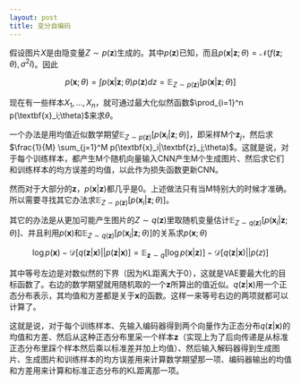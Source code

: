 ```yaml
---
layout: post
title: 变分自编码
---
```

假设图片$X$是由隐变量$Z\sim p(\textbf{z})$生成的。其中$p(\textbf{z})$已知，而且$p(\textbf{x}|\textbf{z}; \theta) = \mathcal{N}(f(\textbf{z};\theta), \sigma^2 I)$。因此

$$p(\textbf{x};\theta) = \int p(\textbf{x}|\textbf{z};\theta) p(\textbf{z}) dz = \mathbb{E}_{Z\sim p(\textbf{z})} [p(\textbf{x}|\textbf{z};\theta)]$$

现在有一些样本$X_1, ..., X_n$，就可通过最大化似然函数$\prod_{i=1}^n p(\textbf{x}_i;\theta)$来求$\theta$。

一个办法是用均值近似数学期望$\mathbb{E}_{Z\sim p(\textbf{z})} [p(\textbf{x}_i|\textbf{z};\theta)]$，即采样M个$\textbf{z}_j$，然后求$\frac{1}{M} \sum_{j=1}^M p(\textbf{x}_i|\textbf{z}_j;\theta)$。这就是说，对于每个训练样本，都产生M个随机向量输入CNN产生M个生成图片、然后求它们和训练样本的均方误差的均值，以此作为损失函数更新CNN。

然而对于大部分的$\textbf{z}$，$p(\textbf{x}|\textbf{z})$都几乎是0。上述做法只有当M特别大的时候才准确。所以需要寻找其它办法求$\mathbb{E}_{Z\sim p(\textbf{z})} [p(\textbf{x}_i|\textbf{z};\theta)]$。

其它的办法是从更加可能产生图片的$Z \sim q(\textbf{z})$里取随机变量估计$\mathbb{E}_{Z\sim q(\textbf{z})} [p(\textbf{x}_i|\textbf{z};\theta)]$、并且利用$p(\textbf{x})$和$\mathbb{E}_{Z\sim q(\textbf{z})} [p(\textbf{x}_i|\textbf{z};\theta)]$的关系求$p(\textbf{x}; \theta)$

$$\log p(\textbf{x}) - \mathcal{D}[q(\textbf{z}|\textbf{x}) || p(\textbf{z}|\textbf{x})] = \mathbb{E}_{\textbf{z}\sim q}[\log p(\textbf{x}|\textbf{z})] - \mathcal{D}[q(\textbf{z}|\textbf{x}) || p(z)]$$

其中等号左边是对数似然的下界（因为KL距离大于0），这就是VAE要最大化的目标函数了。右边的数学期望就用随机取的一个$\textbf{z}$所算出的值近似。$q(\textbf{z}|\textbf{x})$用一个正态分布表示，其均值和方差都是关于$\textbf{x}$的函数。这样一来等号右边的两项就都可以计算了。

这就是说，对于每个训练样本、先输入编码器得到两个向量作为正态分布$q(\textbf{z}|\textbf{x})$的均值和方差、然后从这种正态分布里采一个样本$\textbf{z}$（实现上为了后向传递是从标准正态分布里踩个样本然后乘以标准差并加上均值）、然后输入解码器得到生成图片、生成图片和训练样本的均方误差用来计算数学期望那一项、编码器输出的均值和方差用来计算和标准正态分布的KL距离那一项。


